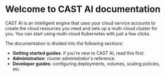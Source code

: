 # Welcome to CAST AI documentation

CAST AI is an intelligent engine that uses your cloud service accounts to create the cloud resources you need and sets
up a multi-cloud cluster for you. You can start using multi-cloud Kubernetes with just a few clicks.

The documentation is divided into the following sections:

* **Getting started guides**: if you're new to CAST AI, read this first.
* **Administration**: cluster administrator's reference.
* **Developer guides**: configuring deployments, volumes, scaling policies, etc.
